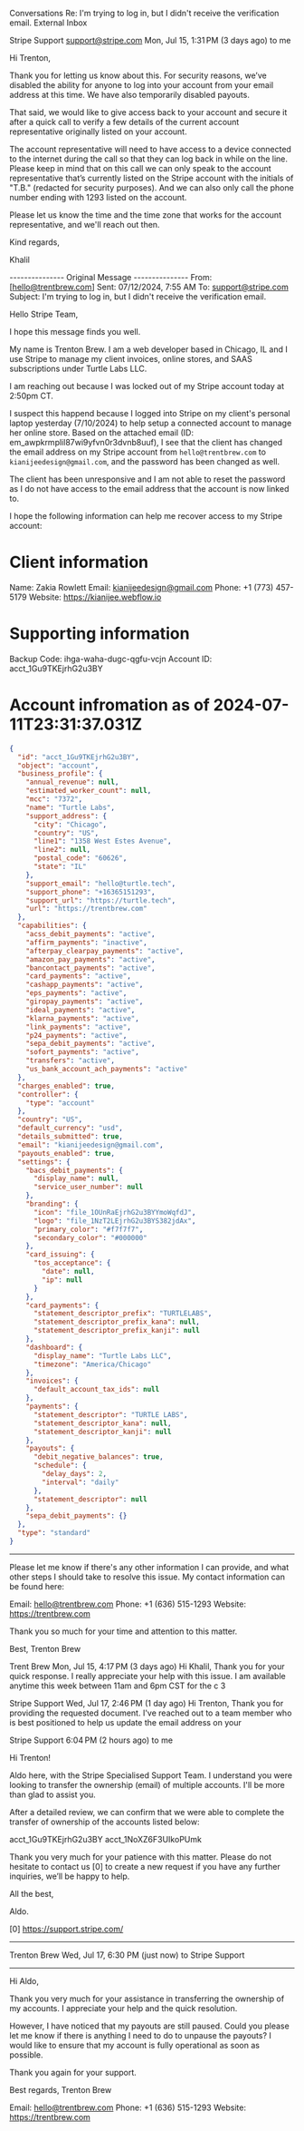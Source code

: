 Conversations
Re: I'm trying to log in, but I didn't receive the verification email.
External
Inbox

Stripe Support <support@stripe.com>
Mon, Jul 15, 1:31 PM (3 days ago)
to me

Hi Trenton,

Thank you for letting us know about this. For security reasons, we’ve disabled the ability for anyone to log into your account from your email address at this time. We have also temporarily disabled payouts.

That said, we would like to give access back to your account and secure it after a quick call to verify a few details of the current account representative originally listed on your account.

The account representative will need to have access to a device connected to the internet during the call so that they can log back in while on the line. Please keep in mind that on this call we can only speak to the account representative that’s currently listed on the Stripe account with the initials of "T.B." (redacted for security purposes). And we can also only call the phone number ending with 1293 listed on the account.

Please let us know the time and the time zone that works for the account representative, and we'll reach out then.

Kind regards,

Khalil

--------------- Original Message ---------------
From: [hello@trentbrew.com]
Sent: 07/12/2024, 7:55 AM
To: support@stripe.com
Subject: I'm trying to log in, but I didn't receive the verification email.

Hello Stripe Team,

I hope this message finds you well.

My name is Trenton Brew. I am a web developer based in Chicago, IL and I use Stripe to manage my client invoices, online stores, and SAAS subscriptions under Turtle Labs LLC.

I am reaching out because I was locked out of my Stripe account today at 2:50pm CT.

I suspect this happend because I logged into Stripe on my client's personal laptop yesterday (7/10/2024) to help setup a connected account to manage her online store. Based on the attached email (ID: em_awpkrmplil87wi9yfvn0r3dvnb8uuf), I see that the client has changed the email address on my Stripe account from `hello@trentbrew.com` to `kianijeedesign@gmail.com`, and the password has been changed as well.

The client has been unresponsive and I am not able to reset the password as I do not have access to the email address that the account is now linked to.

I hope the following information can help me recover access to my Stripe account:

# Client information

Name: Zakia Rowlett
Email: kianijeedesign@gmail.com
Phone: +1 (773) 457-5179
Website: https://kianijee.webflow.io

# Supporting information

Backup Code: ihga-waha-dugc-qgfu-vcjn
Account ID: acct_1Gu9TKEjrhG2u3BY

# Account infromation as of 2024-07-11T23:31:37.031Z

```json
{
  "id": "acct_1Gu9TKEjrhG2u3BY",
  "object": "account",
  "business_profile": {
    "annual_revenue": null,
    "estimated_worker_count": null,
    "mcc": "7372",
    "name": "Turtle Labs",
    "support_address": {
      "city": "Chicago",
      "country": "US",
      "line1": "1358 West Estes Avenue",
      "line2": null,
      "postal_code": "60626",
      "state": "IL"
    },
    "support_email": "hello@turtle.tech",
    "support_phone": "+16365151293",
    "support_url": "https://turtle.tech",
    "url": "https://trentbrew.com"
  },
  "capabilities": {
    "acss_debit_payments": "active",
    "affirm_payments": "inactive",
    "afterpay_clearpay_payments": "active",
    "amazon_pay_payments": "active",
    "bancontact_payments": "active",
    "card_payments": "active",
    "cashapp_payments": "active",
    "eps_payments": "active",
    "giropay_payments": "active",
    "ideal_payments": "active",
    "klarna_payments": "active",
    "link_payments": "active",
    "p24_payments": "active",
    "sepa_debit_payments": "active",
    "sofort_payments": "active",
    "transfers": "active",
    "us_bank_account_ach_payments": "active"
  },
  "charges_enabled": true,
  "controller": {
    "type": "account"
  },
  "country": "US",
  "default_currency": "usd",
  "details_submitted": true,
  "email": "kianijeedesign@gmail.com",
  "payouts_enabled": true,
  "settings": {
    "bacs_debit_payments": {
      "display_name": null,
      "service_user_number": null
    },
    "branding": {
      "icon": "file_1OUnRaEjrhG2u3BYYmoWqfdJ",
      "logo": "file_1NzT2LEjrhG2u3BYS382jdAx",
      "primary_color": "#f7f7f7",
      "secondary_color": "#000000"
    },
    "card_issuing": {
      "tos_acceptance": {
        "date": null,
        "ip": null
      }
    },
    "card_payments": {
      "statement_descriptor_prefix": "TURTLELABS",
      "statement_descriptor_prefix_kana": null,
      "statement_descriptor_prefix_kanji": null
    },
    "dashboard": {
      "display_name": "Turtle Labs LLC",
      "timezone": "America/Chicago"
    },
    "invoices": {
      "default_account_tax_ids": null
    },
    "payments": {
      "statement_descriptor": "TURTLE LABS",
      "statement_descriptor_kana": null,
      "statement_descriptor_kanji": null
    },
    "payouts": {
      "debit_negative_balances": true,
      "schedule": {
        "delay_days": 2,
        "interval": "daily"
      },
      "statement_descriptor": null
    },
    "sepa_debit_payments": {}
  },
  "type": "standard"
}
```

---

Please let me know if there's any other information I can provide, and what other steps I should take to resolve this issue. My contact information can be found here:

Email: hello@trentbrew.com
Phone: +1 (636) 515-1293
Website: https://trentbrew.com

Thank you so much for your time and attention to this matter.

Best,
Trenton Brew

Trent Brew
Mon, Jul 15, 4:17 PM (3 days ago)
Hi Khalil, Thank you for your quick response. I really appreciate your help with this issue. I am available anytime this week between 11am and 6pm CST for the c
3

Stripe Support
Wed, Jul 17, 2:46 PM (1 day ago)
Hi Trenton, Thank you for providing the requested document. I've reached out to a team member who is best positioned to help us update the email address on your

Stripe Support
6:04 PM (2 hours ago)
to me

Hi Trenton!

Aldo here, with the Stripe Specialised Support Team. I understand you were looking to transfer the ownership (email) of multiple accounts. I'll be more than glad to assist you.

After a detailed review, we can confirm that we were able to complete the transfer of ownership of the accounts listed below:

acct_1Gu9TKEjrhG2u3BY
acct_1NoXZ6F3UIkoPUmk

Thank you very much for your patience with this matter. Please do not hesitate to contact us [0] to create a new request if you have any further inquiries, we’ll be happy to help.

All the best,

Aldo.

[0] https://support.stripe.com/

---

Trenton Brew
Wed, Jul 17, 6:30 PM (just now)
to Stripe Support

---

Hi Aldo,

Thank you very much for your assistance in transferring the ownership of my accounts. I appreciate your help and the quick resolution.

However, I have noticed that my payouts are still paused. Could you please let me know if there is anything I need to do to unpause the payouts? I would like to ensure that my account is fully operational as soon as possible.

Thank you again for your support.

Best regards,
Trenton Brew

Email: hello@trentbrew.com
Phone: +1 (636) 515-1293
Website: https://trentbrew.com
